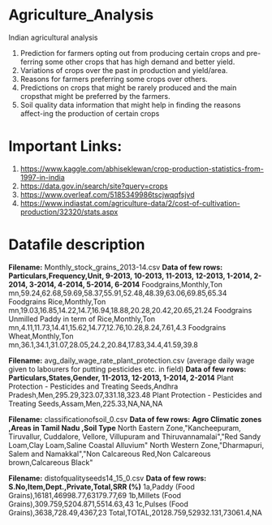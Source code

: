 # Agriculture_Analysis
Indian agricultural analysis
1.  Prediction for farmers opting out from producing certain crops and pre-ferring some other crops that has high demand and better yield.
2.  Variations of crops over the past in production and yield/area.
3.  Reasons for farmers preferring some crops over others.
4.  Predictions on crops that might be rarely produced and the main cropsthat might be preferred by the farmers.
5.  Soil quality data information that might help in finding the reasons affect-ing the production of certain crops

# Important Links: 
1. https://www.kaggle.com/abhiseklewan/crop-production-statistics-from-1997-in-india
2. https://data.gov.in/search/site?query=crops
3. https://www.overleaf.com/5185349986tscjwqqfsjvd
4. https://www.indiastat.com/agriculture-data/2/cost-of-cultivation-production/32320/stats.aspx

# Datafile description

**Filename:** Monthly_stock_grains_2013-14.csv
**Data of few rows:** 
**Particulars,Frequency,Unit, 9-2013, 10-2013, 11-2013, 12-2013, 1-2014, 2-2014, 3-2014, 4-2014, 5-2014, 6-2014**
Foodgrains,Monthly,Ton mn,59.24,62.68,59.69,58.37,55.91,52.48,48.39,63.06,69.85,65.34
Foodgrains Rice,Monthly,Ton mn,19.03,16.85,14.22,14.7,16.94,18.88,20.28,20.42,20.65,21.24
Foodgrains Unmilled Paddy in term of Rice,Monthly,Ton mn,4.11,11.73,14.41,15.62,14.77,12.76,10.28,8.24,7.61,4.3
Foodgrains Wheat,Monthly,Ton mn,36.1,34.1,31.07,28.05,24.2,20.84,17.83,34.4,41.59,39.8

**Filename:** avg_daily_wage_rate_plant_protection.csv (average daily wage given to labourers for putting pesticides etc. in field)
**Data of few rows:**
**Particulars,States,Gender, 11-2013, 12-2013, 1-2014, 2-2014**
Plant Protection - Pesticides and Treating Seeds,Andhra Pradesh,Men,295.29,323.07,331.18,323.48
Plant Protection - Pesticides and Treating Seeds,Assam,Men,225.33,NA,NA,NA

**Filename:** classificationofsoil_0.csv
**Data of few rows:**
**Agro Climatic zones ,Areas in Tamil Nadu ,Soil Type**
North Eastern Zone,"Kancheepuram, Tiruvallur, Cuddalore, Vellore, Villupuram and Thiruvannamalai","Red Sandy Loam,Clay Loam,Saline Coastal Alluvium"
North Western Zone,"Dharmapuri, Salem and Namakkal","Non Calcareous Red,Non Calcareous brown,Calcareous Black"

**Filename:** distofqualityseeds14_15_0.csv
**Data of few rows:**
**S.No,Item,Dept.,Private,Total,SRR (%)**
1a,Paddy (Food Grains),16181,46998.77,63179.77,69
1b,Millets (Food Grains),309.759,5204.871,5514.63,43
1c,Pulses (Food Grains),3638,728.49,4367,23
Total,TOTAL,20128.759,52932.131,73061.4,NA


